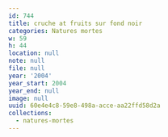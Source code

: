 ```yaml
---
id: 744
title: cruche at fruits sur fond noir
categories: Natures mortes
w: 59
h: 44
location: null
note: null
file: null
year: '2004'
year_start: 2004
year_end: null
image: null
uuid: 60e4e4c8-59e8-498a-acce-aa22ffd58d2a
collections:
  - natures-mortes
---
```


